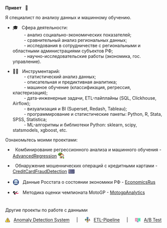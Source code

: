 **Привет** &nbsp; &#x1F44B;

Я специалист по анализу данных и машинному обучению.

* 🎓 &nbsp; Сфера деятельности:  
&ensp;&ensp;&ensp;&ensp;&nbsp; - анализ социально-экономических показателей;  
&ensp;&ensp;&ensp;&ensp;&nbsp; - сравнительный анализ региональных данных;  
&ensp;&ensp;&ensp;&ensp;&nbsp; - исследования в сотрудничестве с региональными и областными администрациями субъектов РФ;  
&ensp;&ensp;&ensp;&ensp;&nbsp; - научно-исследовательские работы (экономика, гос. управление).
   
* 👷‍♂️ &nbsp; Инструментарий:  
&ensp;&ensp;&ensp;&ensp;&nbsp; - статистический анализ данных;  
&ensp;&ensp;&ensp;&ensp;&nbsp; - описательная и предиктивная аналитика;  
&ensp;&ensp;&ensp;&ensp;&nbsp; - машиное обучение (классификация, регрессия, кластеризация);  
&ensp;&ensp;&ensp;&ensp;&nbsp; - дата-инженерные задачи, ETL-пайплайны (SQL, Clickhouse, Airflow);  
&ensp;&ensp;&ensp;&ensp;&nbsp; - визуализация и BI (Superset, Redash, Tableau);  
&ensp;&ensp;&ensp;&ensp;&nbsp; - программирование и статистические пакеты: Python, R, Stata, SPSS, Statistica;  
&ensp;&ensp;&ensp;&ensp;&nbsp; - ML-алгоритмы и библиотеки Python: sklearn, scipy, statsmodels, xgboost, etc.


Ознакомьтесь моими проектами:

-  &nbsp; Комбинирование регрессионного анализа и машинного обучения - <a href='https://achasovsky.github.io/advanced-regression/' target='_blank'>AdvancedRegression</a> [<img src='img/logo-house.png' valign='-0.2em' width='20'>](https://achasovsky.github.io/house-prices/)

-  &nbsp; Обнаружение мошеннических операций с кредитными картами - <a href='https://achasovsky.github.io/credit-card-fraud-detection/'>CreditCardFraudDetection</a> [<img src='img/logo-credit-card.png' valign='-0.35em' width='20'>](https://achasovsky.github.io/credit-card-fraud-detection/)

- [<img src='img/logo-economics.png' valign='-0.35em' width='20'>](https://achasovsky.github.io/economy-rus/) &nbsp; Данные Росстата о состоянии экономики РФ - <a href='https://achasovsky.github.io/economics-rus/'>EconomicsRus</a>

- [<img src='img/logo-motogp.png' valign='-0.15em' width='20'>](https://achasovsky.github.io/motogp-analytics/) &nbsp; Методика оценки чемпионата MotoGP - <a href='https://achasovsky.github.io/motogp-analytics/'>MotogpAnalytics</a>

#

Другие проекты по работе с данными

<img src='img/logo-alert.png' valign='-0.2em' width='15'> &nbsp; [Anomaly Detection System](https://github.com/achasovsky/anomaly-detection-system)  &ensp;&ensp; | &ensp;&ensp; <img src='img/logo-etl.png'  valign='-0.2em' width='17'> &nbsp; [ETL-Pipeline](https://github.com/achasovsky/etl-pipeline)  &ensp;&ensp; | &ensp;&ensp; <img src='img/logo-ab.png'  valign='-0.3em' width='17'> &nbsp; [A/B Test](https://github.com/achasovsky/ab-testing)
